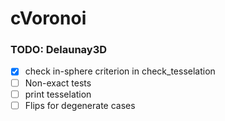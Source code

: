 # cVoronoi

### TODO: Delaunay3D
-[X] check in-sphere criterion in check_tesselation
-[ ] Non-exact tests
-[ ] print tesselation
-[ ] Flips for degenerate cases